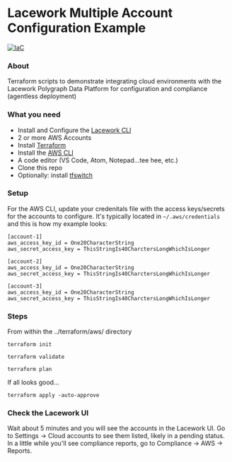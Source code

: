# Lacework Multiple Account Configuration Example
  
[![IaC](https://app.soluble.cloud/api/v1/public/badges/a62dd66c-06cb-4a12-81fc-fe0daecf7d2d.svg?orgId=217215739745)](https://app.soluble.cloud/repos/details/github.com/kenlangdon/lw-multi-acct-config?orgId=217215739745)
  
### About
Terraform scripts to demonstrate integrating cloud environments with the Lacework Polygraph Data Platform for configuration and compliance (agentless deployment)

### What you need
 - Install and Configure the [Lacework CLI](https://docs.lacework.com/cli/)
 - 2 or more AWS Accounts
 - Install [Terraform](https://www.terraform.io/downloads)  
 - Install the [AWS CLI](https://docs.aws.amazon.com/cli/latest/userguide/cli-configure-quickstart.html)
 - A code editor (VS Code, Atom, Notepad...tee hee, etc.)
 - Clone this repo
 - Optionally: install [tfswitch](https://tfswitch.warrensbox.com/Install/)

### Setup

For the AWS CLI, update your credenitals file with the access keys/secrets for the accounts to configure. It's typically located in `~/.aws/credentials` and this is how my example looks:

```
[account-1]
aws_access_key_id = One20CharacterString
aws_secret_access_key = ThisStringIs40CharctersLongWhichIsLonger

[account-2]
aws_access_key_id = One20CharacterString
aws_secret_access_key = ThisStringIs40CharctersLongWhichIsLonger

[account-3]
aws_access_key_id = One20CharacterString
aws_secret_access_key = ThisStringIs40CharctersLongWhichIsLonger
```

### Steps

From within the ../terraform/aws/ directory

```terraform init```

```terraform validate```

```terraform plan```

If all looks good...

```terraform apply -auto-approve```

### Check the Lacework UI

Wait about 5 minutes and you will see the accounts in the Lacework UI. Go to Settings -> Cloud accounts to see them listed, likely in a pending status. In a little while you'll see compliance reports, go to Compliance -> AWS -> Reports.